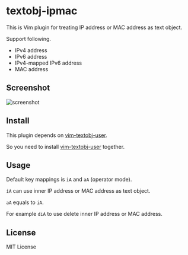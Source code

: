 textobj-ipmac
===

This is Vim plugin for treating IP address or MAC address as text object.

Support following.

- IPv4 address
- IPv6 address
- IPv4-mapped IPv6 address
- MAC address

Screenshot
---

![screenshot](http://gifzo.net/WdfrrI8Uue.gif)

Install
---

This plugin depends on [vim-textobj-user](http://github.com/kana/vim-textobj-user).

So you need to install [vim-textobj-user](http://github.com/kana/vim-textobj-user) together.

Usage
---

Default key mappings is `iA` and `aA` (operator mode).

`iA` can use inner IP address or MAC address as text object.

`aA` equals to `iA`.

For example `diA` to use delete inner IP address or MAC address.

License
---

MIT License

